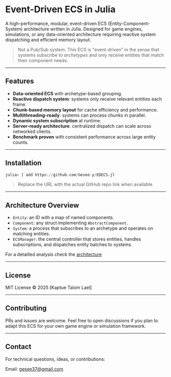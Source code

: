 # Event-Driven ECS in Julia

A high-performance, modular, event-driven ECS (Entity-Component-System) architecture written in Julia. Designed for game engines, simulations, or any data-oriented architecture requiring reactive system dispatching and efficient memory layout.

> Not a Pub/Sub system. This ECS is "event-driven" in the sense that systems subscribe to *archetypes* and only receive entities that match their component needs.

---

## Features

- **Data-oriented ECS** with archetype-based grouping.
- **Reactive dispatch system**: systems only receive relevant entities each frame.
- **Chunk-based memory layout** for cache efficiency and performance.
- **Multithreading-ready**: systems can process chunks in parallel.
- **Dynamic system subscription** at runtime.
- **Server-ready architecture**: centralized dispatch can scale across networked clients.
- **Benchmark proven** with consistent performance across large entity counts.

---

## Installation

```julia
julia> ] add https://github.com/Gesee-y/EDECS.jl
````

> Replace the URL with the actual GitHub repo link when available.

---

## Architecture Overview

* `Entity`: an ID with a map of named components.
* `Component`: any struct implementing `AbstractComponent`.
* `System`: a process that subscribes to an archetype and operates on matching entities.
* `ECSManager`: the central controller that stores entities, handles subscriptions, and dispatches entity batches to systems.

For a detailled analysis check the [architecture](https://github.com/Gesee-y/EDECS.jl/blob/main/doc/Achitecture.md)

---

## License

MIT License © 2025 \[Kaptue Talom Lael]

---

## Contributing

PRs and issues are welcome. Feel free to open discussions if you plan to adapt this ECS for your own game engine or simulation framework.

---

## Contact

For technical questions, ideas, or contributions:

Email: [gesee37@gmail.com](mailto:gesee37@gmail.com)
